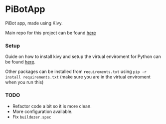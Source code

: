 # PiBotApp
 PiBot app, made using Kivy.
 
 Main repo for this project can be found [here](https://github.com/sccreeper/pibot)
 
 ### Setup
 
 Guide on how to install kivy and setup the virtual enviroment for Python can be found [here](https://kivy.org/doc/stable/gettingstarted/installation.html).
 
 Other packages can be installed from `requirements.txt` using `pip -r install requirements.txt` (make sure you are in the virtual enviroment when you run this)
 
 ### TODO

- Refactor code a bit so it is more clean.
- More configuration available.
- Fix `buildozer.spec` 
